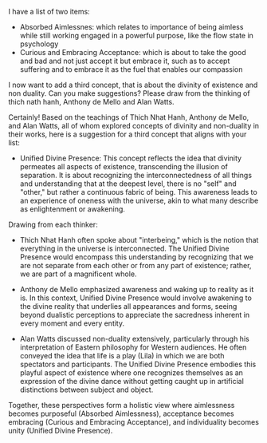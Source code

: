 
I have a list of two items:

- Absorbed Aimlessnes: which relates to importance of being aimless while still working engaged in a powerful purpose, like the flow state in psychology
- Curious and Embracing Acceptance: which is about to take the good and bad and not just accept it but embrace it, such as to accept suffering and to embrace it as the fuel that enables our compassion

I now want to add a third concept, that is about the divinity of existence and non duality. Can you make suggestions? Please draw from the thinking of thich nath hanh, Anthony de Mello and Alan Watts.


Certainly! Based on the teachings of Thich Nhat Hanh, Anthony de Mello, and Alan Watts, all of whom explored concepts of divinity and non-duality in their works, here is a suggestion for a third concept that aligns with your list:

- Unified Divine Presence: This concept reflects the idea that divinity permeates all aspects of existence, transcending the illusion of separation. It is about recognizing the interconnectedness of all things and understanding that at the deepest level, there is no "self" and "other," but rather a continuous fabric of being. This awareness leads to an experience of oneness with the universe, akin to what many describe as enlightenment or awakening.

Drawing from each thinker:

- Thich Nhat Hanh often spoke about "interbeing," which is the notion that everything in the universe is interconnected. The Unified Divine Presence would encompass this understanding by recognizing that we are not separate from each other or from any part of existence; rather, we are part of a magnificent whole.

- Anthony de Mello emphasized awareness and waking up to reality as it is. In this context, Unified Divine Presence would involve awakening to the divine reality that underlies all appearances and forms, seeing beyond dualistic perceptions to appreciate the sacredness inherent in every moment and every entity.

- Alan Watts discussed non-duality extensively, particularly through his interpretation of Eastern philosophy for Western audiences. He often conveyed the idea that life is a play (Lila) in which we are both spectators and participants. The Unified Divine Presence embodies this playful aspect of existence where one recognizes themselves as an expression of the divine dance without getting caught up in artificial distinctions between subject and object.

Together, these perspectives form a holistic view where aimlessness becomes purposeful (Absorbed Aimlessness), acceptance becomes embracing (Curious and Embracing Acceptance), and individuality becomes unity (Unified Divine Presence).